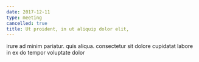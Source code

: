 ```yaml
---
date: 2017-12-11
type: meeting
cancelled: true
title: Ut proident, in ut aliquip dolor elit,
---
```

irure ad minim pariatur. quis aliqua. consectetur sit dolore cupidatat labore in ex do tempor voluptate dolor